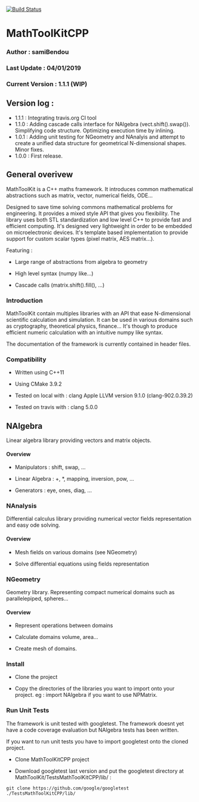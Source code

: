 [![Build Status](https://travis-ci.org/samiBendou/MathToolKitCPP.svg?branch=master)](https://travis-ci.org/samiBendou/MathToolKitCPP/builds)

# MathToolKitCPP

### Author : samiBendou

### Last Update : 04/01/2019

### Current Version : 1.1.1 (WIP)

## Version log :

- 1.1.1 : Integrating travis.org CI tool
- 1.1.0 :   Adding cascade calls interface for NAlgebra (vect.shift().swap()). Simplifying code structure.
            Optimizing execution time by inlining.
- 1.0.1 : Adding unit testing for NGeometry and NAnalyis and attempt to create a unified data structure
for geometrical N-dimensional shapes. Minor fixes.
- 1.0.0 : First release.

## General overivew

MathToolKit is a C++ maths framework. It introduces common mathematical abstractions such as matrix, vector, numerical fields, ODE...

Designed to save time solving commons mathematical problems for engineering.
It provides a mixed style API that gives you flexibility.
The library uses both STL standardization and low level C++ to provide fast and efficient computing.
It's designed very lightweight in order to be embedded on microelectronic devices.
It's template based implementation to provide support for custom scalar types (pixel matrix, AES matrix...).


Featuring :

- Large range of abstractions from algebra to geometry

- High level syntax (numpy like...)

- Cascade calls (matrix.shift().fill(), ...)

### Introduction

MathToolKit contain multiples libraries with an API that ease N-dimensional scientific calculation and simulation.
It can be used in various domains such as cryptography, theoretical physics, finance...
It's though to produce efficient numeric calculation with an intuitive numpy like syntax. 

The documentation of the framework is currently contained in header files.

### Compatibility

- Written using C++11

- Using CMake 3.9.2

- Tested on local with : clang Apple LLVM version 9.1.0 (clang-902.0.39.2)

- Tested on travis with : clang 5.0.0

## NAlgebra

Linear algebra library providing vectors and matrix objects.

#### Overview

- Manipulators : shift, swap, ...

- Linear Algebra : +, *, mapping, inversion, pow, ...

- Generators : eye, ones, diag, ...
  
 ### NAnalysis
 
 Differential calculus library providing numerical vector fields representation and easy ode solving.
 
 #### Overview
 
- Mesh fields on various domains (see NGeometry)

- Solve differential equations using fields representation
 
 ### NGeometry
 
 Geometry library. Representing compact numerical domains such as parallelepiped, spheres...
 
 #### Overview
 
 - Represent operations between domains
 
 - Calculate domains volume, area...
  
 - Create mesh of domains.

 ### Install
 
- Clone the project

- Copy the directories of the libraries you want to import onto your project. 
eg : import NAlgebra if you want to use NPMatrix.

### Run Unit Tests

The framework is unit tested with googletest. The framework doesnt yet have a code coverage evaluation
but NAlgebra tests has been written.

If you want to run unit tests you have to import googletest onto the cloned project.

- Clone MathToolKitCPP project

- Download googletest last version and put the googletest directory at MathToolKit/TestsMathToolKitCPP/lib/ : 

```commandline
git clone https://github.com/google/googletest ./TestsMathToolKitCPP/lib/
```

